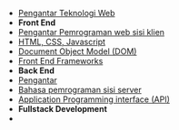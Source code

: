- [Pengantar Teknologi Web](/tekweb/index)
- **Front End**
- [Pengantar Pemrograman web sisi klien](/tekweb/content/frontend/1_pengantar)
- [HTML, CSS, Javascript](/tekweb/content/frontend/2_html_css_javascript)
- [Document Object Model (DOM)](/tekweb/content/frontend/3_dom)
- [Front End Frameworks](/tekweb/content/frontend/4_frontend_frameworks)
- **Back End**
- [Pengantar](/tekweb/content/backend/1_pengantar)
- [Bahasa pemrograman sisi server](/tekweb/content/backend/2_bahasa_program_server)
- [Application Programming interface (API)](/tekweb/content/backend/3_api)
- **Fullstack Development**
- 